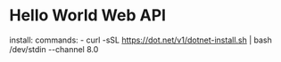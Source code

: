 # Hello World Web API

 install:
    commands:
      - curl -sSL https://dot.net/v1/dotnet-install.sh | bash /dev/stdin --channel 8.0 
  